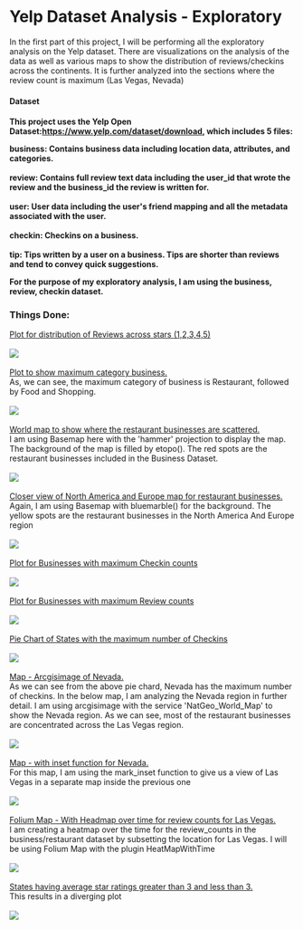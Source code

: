 <h1>Yelp Dataset Analysis - Exploratory</h1>

In the first part of this project, I will be performing all the exploratory analysis on the Yelp dataset. There are visualizations on the analysis of the data as well as various maps to show the distribution of reviews/checkins across the continents. It is further analyzed into the sections where the review count is maximum (Las Vegas, Nevada)

<h4>Dataset<h4>

This project uses the Yelp Open Dataset:https://www.yelp.com/dataset/download, which includes 5 files:

<b>business: </b>Contains business data including location data, attributes, and categories.<br><br>
<b>review:</b> Contains full review text data including the user_id that wrote the review and the business_id the review is written for.<br><br>
<b>user:</b> User data including the user's friend mapping and all the metadata associated with the user.<br><br>
<b>checkin:</b> Checkins on a business.<br><br>
<b>tip:</b> Tips written by a user on a business. Tips are shorter than reviews and tend to convey quick suggestions.<br>

For the purpose of my exploratory analysis, I am using the business, review, checkin dataset.

<h3>Things Done:</h3>


<ins>Plot for distribution of Reviews across stars (1,2,3,4,5)</ins><br><br>
![](Images/Exploratory/Stars.png)<br><br>
<u>Plot to show maximum category business. </u><br>
As, we can see, the maximum category of business is Restaurant, followed by Food and Shopping.<br><br>
![](Images/Exploratory/Category.png)<br><br>
<u>World map to show where the restaurant businesses are scattered. </u><br>
I am using Basemap here with the 'hammer' projection to display the map. The background of the map is filled by etopo(). The red spots are the restaurant businesses included in the Business Dataset.<br><br>
![](Images/Exploratory/World_Map.png)<br><br>
<u>Closer view of North America and Europe map for restaurant businesses.</u><br> 
Again, I am using Basemap with bluemarble() for the background. The yellow spots are the restaurant businesses in the North America And Europe region<br><br>
![](Images/Exploratory/NAmerica_Europe.png)<br><br>
<u>Plot for Businesses with maximum Checkin counts</u><br><br>
![](Images/Exploratory/Checkins.png)<br><br>
<u>Plot for Businesses with maximum Review counts</u><br><br>
![](Images/Exploratory/Reviews.png)<br><br>
<u>Pie Chart of States with the maximum number of Checkins</u><br><br>
![](Images/Exploratory/States.png)<br><br>
<u>Map - Arcgisimage of Nevada. </u><br>
As we can see from the above pie chard, Nevada has the maximum number of checkins. In the below map, I am analyzing the Nevada region in further detail. I am using arcgisimage with the service 'NatGeo_World_Map' to show the Nevada region. As we can see, most of the restaurant businesses are concentrated across the Las Vegas region.<br><br>
![](Images/Exploratory/Arcgis.png)<br><br>
<u>Map - with inset function for Nevada. </u><br>
For this map, I am using the mark_inset function to give us a view of Las Vegas in a separate map inside the previous one<br><br>
![](Images/Exploratory/Inset.png)<br><br>
<u>Folium Map - With Headmap over time for review counts for Las Vegas. </u><br>
I am creating a heatmap over the time for the review_counts in the business/restaurant dataset by subsetting the location for Las Vegas. I will be using Folium Map with the plugin HeatMapWithTime<br><br>
![](Images/Exploratory/Heatmap.png)<br><br>
<u>States having average star ratings greater than 3 and less than 3.</u><br> 
This results in a diverging plot<br><br>
![](Images/Exploratory/Divider.png)<br><br>

